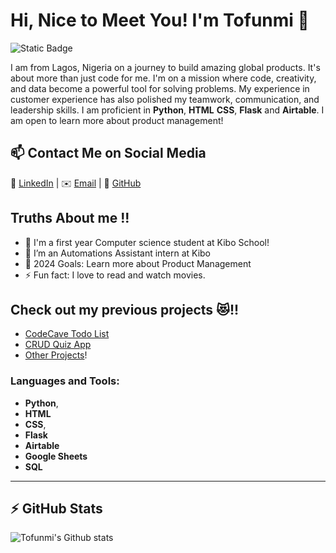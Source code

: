 # Hi, Nice to Meet You! I'm Tofunmi 👋 
![Static Badge](https://img.shields.io/badge/gender-female-blue)

I am from Lagos, Nigeria on a journey to build amazing global products. It's about more than just code for me. I'm on a mission where code, creativity, and data become a powerful tool for solving problems. My experience in customer experience has also polished my teamwork, communication, and leadership skills. I am proficient in **Python**, **HTML** **CSS**, **Flask** and **Airtable**. I am open to learn more about product management!

## 📫 Contact Me on Social Media

💬 [LinkedIn][-1] | ✉️ [Email](mailto:tofunmiesther9@gmail.com) | 💬 [GitHub](https://github.com/iTofunmi) 

## Truths About me !!

- 🔭 I'm a first year Computer science student at Kibo School!
- 👯 I’m an Automations Assistant intern at Kibo
- 🥅 2024 Goals: Learn more about Product Management
- ⚡ Fun fact: I love to read and watch movies.

## Check out my previous projects 😻!!
- [CodeCave Todo List][1]
- [CRUD Quiz App][2]
- [Other Projects][0]!

### Languages and Tools:

- **Python**, 
- **HTML** 
- **CSS**, 
- **Flask** 
- **Airtable**
- **Google Sheets**
- **SQL**

---
## :zap: GitHub Stats 
![Tofunmi's Github stats](https://github-readme-stats.vercel.app/api?username=iTofunmi&show_icons=true)


[-1]:https://www.linkedin.com/in/tofunmi-odusile/
[0]: https://github.com/iTofunmi
[1]: https://codecavetodoapp.onrender.com
[2]: https://quiz-app-codecave.onrender.com


